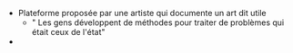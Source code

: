 - Plateforme proposée par une artiste qui documente un art dit utile
	- " Les gens développent de méthodes pour traiter de problèmes qui était ceux de l'état"
-